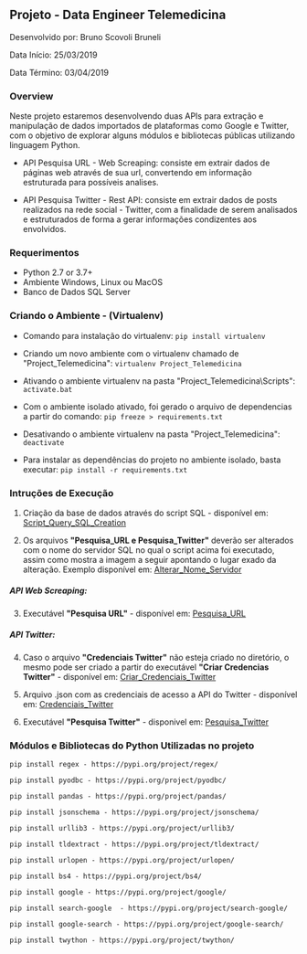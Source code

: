 
## Projeto - Data Engineer Telemedicina


Desenvolvido por: Bruno Scovoli Bruneli

Data Início: 25/03/2019

Data Término: 03/04/2019

### Overview


Neste projeto estaremos desenvolvendo duas APIs para extração e manipulação de dados importados de plataformas como Google e Twitter, com o objetivo de explorar alguns módulos e bibliotecas públicas utilizando linguagem Python. 

* API Pesquisa URL - Web Screaping: consiste em extrair dados de páginas web através de sua url, convertendo em informação estruturada para possíveis analises.

* API Pesquisa Twitter - Rest API: consiste em extrair dados de posts realizados na rede social - Twitter, com a finalidade de serem analisados e estruturados de forma a gerar informações condizentes aos envolvidos.

### Requerimentos

* Python 2.7 or 3.7+
* Ambiente Windows, Linux ou  MacOS
* Banco de Dados SQL Server

### Criando o Ambiente - (Virtualenv)

- Comando para instalação do virtualenv:
`pip install virtualenv`

- Criando um novo ambiente com o virtualenv chamado de "Project_Telemedicina":
`virtualenv Project_Telemedicina`

- Ativando o ambiente virtualenv na pasta "Project_Telemedicina\Scripts\":
`activate.bat`

- Com o ambiente isolado ativado, foi gerado o arquivo de dependencias a partir do comando:
`pip freeze > requirements.txt`

- Desativando o ambiente virtualenv na pasta "Project_Telemedicina":
`deactivate`

- Para instalar as dependências do projeto no ambiente isolado, basta executar:
`pip install -r requirements.txt`


### Intruções de Execução

1. Criação da base de dados através do script SQL - disponível em: [Script_Query_SQL_Creation](https://github.com/brunobrunelli/TelemedicinaGit/blob/master/Project_Telemedicina/Python/Script_Query_SQL_Creation.sql)

2. Os arquivos **"Pesquisa_URL e Pesquisa_Twitter"** deverão ser alterados com o nome do servidor SQL no qual o script acima foi executado, assim como mostra a imagem a seguir apontando o lugar exado da alteração. Exemplo disponível em: [Alterar_Nome_Servidor](https://github.com/brunobrunelli/TelemedicinaGit/blob/master/Project_Telemedicina/Alterar_Nome_Servidor.png)

##### API Web Screaping:

3. Executável **"Pesquisa URL"** - disponível em: [Pesquisa_URL](https://github.com/brunobrunelli/TelemedicinaGit/blob/master/Project_Telemedicina/Python/Pesquisa_URL.py)

##### API Twitter:

4. Caso o arquivo **"Credenciais Twitter"** não esteja criado no diretório, o mesmo pode ser criado a partir do executável **"Criar Credencias Twitter"** - disponível em: [Criar_Credenciais_Twitter](https://github.com/brunobrunelli/TelemedicinaGit/blob/master/Project_Telemedicina/Python/Criar_Credenciais_Twitter.py)

5. Arquivo .json com as credenciais de acesso a API do Twitter - disponível em: [Credenciais_Twitter](https://github.com/brunobrunelli/TelemedicinaGit/blob/master/Python/Credenciais_Twitter.json)

6. Executável **"Pesquisa Twitter"** - disponivel em: [Pesquisa_Twitter](https://github.com/brunobrunelli/TelemedicinaGit/blob/master/Project_Telemedicina/Python/Pesquisa_Twitter.py)


### Módulos e Bibliotecas do Python Utilizadas no projeto

`pip install regex - https://pypi.org/project/regex/`

`pip install pyodbc - https://pypi.org/project/pyodbc/`

`pip install pandas - https://pypi.org/project/pandas/`

`pip install jsonschema - https://pypi.org/project/jsonschema/`

`pip install urllib3 - https://pypi.org/project/urllib3/`

`pip install tldextract - https://pypi.org/project/tldextract/`

`pip install urlopen - https://pypi.org/project/urlopen/`

`pip install bs4 - https://pypi.org/project/bs4/`

`pip install google - https://pypi.org/project/google/`

`pip install search-google	- https://pypi.org/project/search-google/`

`pip install google-search - https://pypi.org/project/google-search/`

`pip install twython - https://pypi.org/project/twython/`

